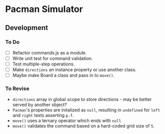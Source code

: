 # Pacman Simulator

## Development

### To Do

- [ ] Refactor commands.js as a module.
- [ ] Write unit test for command validation.
- [ ] Test multiple-step operations.
- [ ] Make `directions` an instance property or use another class.
- [ ] Maybe make Board a class and pass in to `move()`.

### To Revise

- `directions` array in global scope to store directions - may be better served by another object?
- `Pacman`'s properties are initalized as `null`, resulting in `undefined` for `left` and `right` tests asserting `p.f`.
- `move()` uses a ternary operator which ends with `null`
- `move()` validates the command based on a hard-coded grid size of `5`.

